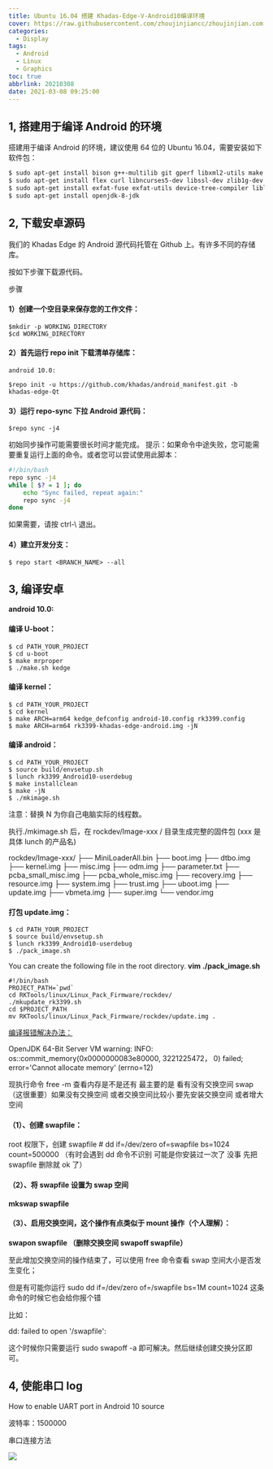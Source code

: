 ```yaml
---
title: Ubuntu 16.04 搭建 Khadas-Edge-V-Android10编译环境
cover: https://raw.githubusercontent.com/zhoujinjiancc/zhoujinjian.com.images/master/post.cover.pictures/bing-wallpaper-2018.04.21.jpg
categories: 
  - Display
tags:
  - Android
  - Linux
  - Graphics
toc: true
abbrlink: 20210308
date: 2021-03-08 09:25:00
---
```



## 1, 搭建用于编译 Android 的环境
搭建用于编译 Android 的环境，建议使用 64 位的 Ubuntu 16.04，需要安装如下软件包：

``` bash
$ sudo apt-get install bison g++-multilib git gperf libxml2-utils make python-networkx zip
$ sudo apt-get install flex curl libncurses5-dev libssl-dev zlib1g-dev gawk minicom
$ sudo apt-get install exfat-fuse exfat-utils device-tree-compiler liblz4-tool
$ sudo apt-get install openjdk-8-jdk
```

## 2, 下载安卓源码

我们的 Khadas Edge 的 Android 源代码托管在 Github 上。有许多不同的存储库。

按如下步骤下载源代码。

步骤
#### 1）创建一个空目录来保存您的工作文件：

```
$mkdir -p WORKING_DIRECTORY
$cd WORKING_DIRECTORY
```

#### 2）首先运行 repo init 下载清单存储库：

```
android 10.0:

$repo init -u https://github.com/khadas/android_manifest.git -b khadas-edge-Qt
```

#### 3）运行 repo-sync 下拉 Android 源代码：

```
$repo sync -j4
```

初始同步操作可能需要很长时间才能完成。
提示：如果命令中途失败，您可能需要重复运行上面的命令。或者您可以尝试使用此脚本：

``` bash
#!/bin/bash
repo sync -j4
while [ $? = 1 ]; do
    echo "Sync failed, repeat again:"
    repo sync -j4
done
```

如果需要，请按 ctrl-\ 退出。

#### 4）建立开发分支：

```
$ repo start <BRANCH_NAME> --all
```

## 3, 编译安卓
**android 10.0:**
#### **编译 U-boot：**

```
$ cd PATH_YOUR_PROJECT
$ cd u-boot
$ make mrproper
$ ./make.sh kedge
```

#### 编译 kernel：

```
$ cd PATH_YOUR_PROJECT
$ cd kernel
$ make ARCH=arm64 kedge_defconfig android-10.config rk3399.config
$ make ARCH=arm64 rk3399-khadas-edge-android.img -jN
```

#### 编译 android：

```
$ cd PATH_YOUR_PROJECT
$ source build/envsetup.sh
$ lunch rk3399_Android10-userdebug
$ make installclean
$ make -jN
$ ./mkimage.sh
```

注意：替换 N 为你自己电脑实际的线程数。

执行./mkimage.sh 后，在 rockdev/Image-xxx / 目录生成完整的固件包 (xxx 是具体 lunch 的产品名)

rockdev/Image-xxx/
├── MiniLoaderAll.bin
├── boot.img
├── dtbo.img
├── kernel.img
├── misc.img
├── odm.img
├── parameter.txt
├── pcba_small_misc.img
├── pcba_whole_misc.img
├── recovery.img
├── resource.img
├── system.img
├── trust.img
├── uboot.img
├── update.img
├── vbmeta.img
├── super.img
└── vendor.img

####  **打包 update.img：**

```
$ cd PATH_YOUR_PROJECT
$ source build/envsetup.sh
$ lunch rk3399_Android10-userdebug
$ ./pack_image.sh
```

You can create the following file in the root directory.
**vim ./pack_image.sh**

```
#!/bin/bash
PROJECT_PATH=`pwd`
cd RKTools/linux/Linux_Pack_Firmware/rockdev/
./mkupdate_rk3399.sh
cd $PROJECT_PATH
mv RKTools/linux/Linux_Pack_Firmware/rockdev/update.img . 
```

[编译报错解决办法：](https://www.cnblogs.com/wang-yaz/p/9395005.html)

OpenJDK 64-Bit Server VM warning: INFO: os::commit_memory(0x0000000083e80000, 3221225472， 0) failed; error='Cannot allocate memory' (errno=12)

现执行命令 free -m 查看内存是不是还有 最主要的是 看有没有交换空间 swap （这很重要）如果没有交换空间 或者交换空间比较小  要先安装交换空间 或者增大空间 

#### （1）、创建 swapfile：

root 权限下，创建 swapfile  # dd  if=/dev/zero  of=swapfile  bs=1024  count=500000  （有时会遇到 dd 命令不识别 可能是你安装过一次了 没事 先把 swapfile 删除就 ok 了）

#### （2）、将 swapfile 设置为 swap 空间

 **mkswap swapfile**

#### （3）、启用交换空间，这个操作有点类似于 mount 操作（个人理解）：

**swapon  swapfile （删除交换空间 swapoff swapfile）**

至此增加交换空间的操作结束了，可以使用 free 命令查看 swap 空间大小是否发生变化；

但是有可能你运行 sudo dd if=/dev/zero of=/swapfile bs=1M count=1024 这条命令的时候它也会给你报个错

比如：

dd: failed to open '/swapfile': 

这个时候你只需要运行 sudo swapoff -a 即可解决。然后继续创建交换分区即可。

## 4, 使能串口 log
How to enable UART port in Android 10 source

波特率：1500000

串口连接方法

![](https://raw.githubusercontent.com/zhoujinjiancc/zhoujinjian.com.images/master/Android10.Display.0/How2Connect2SerialForDebug.jpg)



